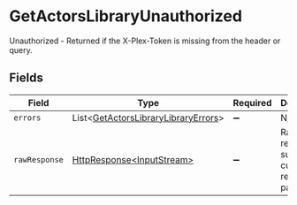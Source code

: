 # GetActorsLibraryUnauthorized

Unauthorized - Returned if the X-Plex-Token is missing from the header or query.


## Fields

| Field                                                                                                                          | Type                                                                                                                           | Required                                                                                                                       | Description                                                                                                                    |
| ------------------------------------------------------------------------------------------------------------------------------ | ------------------------------------------------------------------------------------------------------------------------------ | ------------------------------------------------------------------------------------------------------------------------------ | ------------------------------------------------------------------------------------------------------------------------------ |
| `errors`                                                                                                                       | List\<[GetActorsLibraryLibraryErrors](../../models/errors/GetActorsLibraryLibraryErrors.md)>                                   | :heavy_minus_sign:                                                                                                             | N/A                                                                                                                            |
| `rawResponse`                                                                                                                  | [HttpResponse\<InputStream>](https://docs.oracle.com/en/java/javase/11/docs/api/java.net.http/java/net/http/HttpResponse.html) | :heavy_minus_sign:                                                                                                             | Raw HTTP response; suitable for custom response parsing                                                                        |